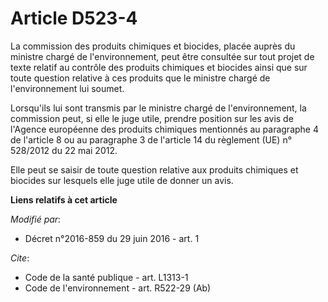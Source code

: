 # Article D523-4

La commission des produits chimiques et biocides, placée auprès du ministre chargé de l'environnement, peut être consultée
sur tout projet de texte relatif au contrôle des produits chimiques et biocides ainsi que sur toute question relative à ces
produits que le ministre chargé de l'environnement lui soumet. 

Lorsqu'ils lui sont transmis par le ministre chargé de l'environnement, la commission peut, si elle le juge utile, prendre
position sur les avis de l'Agence européenne des produits chimiques mentionnés au paragraphe 4 de l'article 8 ou au
paragraphe 3 de l'article 14 du règlement (UE) n° 528/2012 du 22 mai 2012.

Elle peut se saisir de toute question relative aux produits chimiques et biocides sur lesquels elle juge utile de donner un
avis.

**Liens relatifs à cet article**

_Modifié par_:

  - Décret n°2016-859 du 29 juin 2016 - art. 1

_Cite_:

  - Code de la santé publique - art. L1313-1
  - Code de l'environnement - art. R522-29 (Ab)
